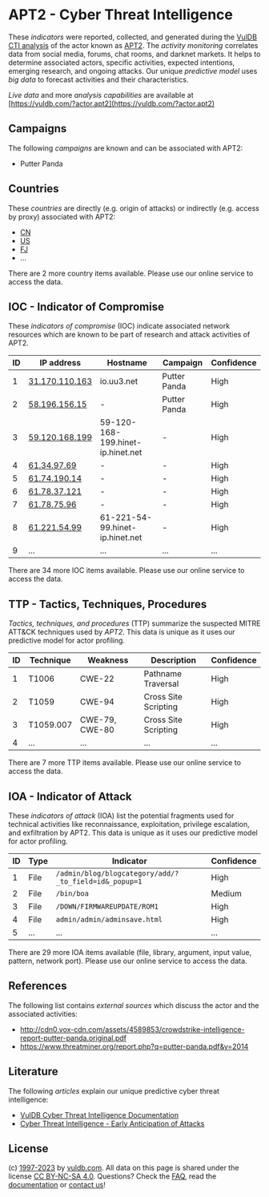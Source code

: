 # APT2 - Cyber Threat Intelligence

These _indicators_ were reported, collected, and generated during the [VulDB CTI analysis](https://vuldb.com/?kb.cti) of the actor known as [APT2](https://vuldb.com/?actor.apt2). The _activity monitoring_ correlates data from social media, forums, chat rooms, and darknet markets. It helps to determine associated actors, specific activities, expected intentions, emerging research, and ongoing attacks. Our unique _predictive model_ uses _big data_ to forecast activities and their characteristics.

_Live data_ and more _analysis capabilities_ are available at [https://vuldb.com/?actor.apt2](https://vuldb.com/?actor.apt2)

## Campaigns

The following _campaigns_ are known and can be associated with APT2:

* Putter Panda

## Countries

These _countries_ are directly (e.g. origin of attacks) or indirectly (e.g. access by proxy) associated with APT2:

* [CN](https://vuldb.com/?country.cn)
* [US](https://vuldb.com/?country.us)
* [FJ](https://vuldb.com/?country.fj)
* ...

There are 2 more country items available. Please use our online service to access the data.

## IOC - Indicator of Compromise

These _indicators of compromise_ (IOC) indicate associated network resources which are known to be part of research and attack activities of APT2.

ID | IP address | Hostname | Campaign | Confidence
-- | ---------- | -------- | -------- | ----------
1 | [31.170.110.163](https://vuldb.com/?ip.31.170.110.163) | io.uu3.net | Putter Panda | High
2 | [58.196.156.15](https://vuldb.com/?ip.58.196.156.15) | - | Putter Panda | High
3 | [59.120.168.199](https://vuldb.com/?ip.59.120.168.199) | 59-120-168-199.hinet-ip.hinet.net | - | High
4 | [61.34.97.69](https://vuldb.com/?ip.61.34.97.69) | - | - | High
5 | [61.74.190.14](https://vuldb.com/?ip.61.74.190.14) | - | - | High
6 | [61.78.37.121](https://vuldb.com/?ip.61.78.37.121) | - | - | High
7 | [61.78.75.96](https://vuldb.com/?ip.61.78.75.96) | - | - | High
8 | [61.221.54.99](https://vuldb.com/?ip.61.221.54.99) | 61-221-54-99.hinet-ip.hinet.net | - | High
9 | ... | ... | ... | ...

There are 34 more IOC items available. Please use our online service to access the data.

## TTP - Tactics, Techniques, Procedures

_Tactics, techniques, and procedures_ (TTP) summarize the suspected MITRE ATT&CK techniques used by _APT2_. This data is unique as it uses our predictive model for actor profiling.

ID | Technique | Weakness | Description | Confidence
-- | --------- | -------- | ----------- | ----------
1 | T1006 | CWE-22 | Pathname Traversal | High
2 | T1059 | CWE-94 | Cross Site Scripting | High
3 | T1059.007 | CWE-79, CWE-80 | Cross Site Scripting | High
4 | ... | ... | ... | ...

There are 7 more TTP items available. Please use our online service to access the data.

## IOA - Indicator of Attack

These _indicators of attack_ (IOA) list the potential fragments used for technical activities like reconnaissance, exploitation, privilege escalation, and exfiltration by APT2. This data is unique as it uses our predictive model for actor profiling.

ID | Type | Indicator | Confidence
-- | ---- | --------- | ----------
1 | File | `/admin/blog/blogcategory/add/?_to_field=id&_popup=1` | High
2 | File | `/bin/boa` | Medium
3 | File | `/DOWN/FIRMWAREUPDATE/ROM1` | High
4 | File | `admin/admin/adminsave.html` | High
5 | ... | ... | ...

There are 29 more IOA items available (file, library, argument, input value, pattern, network port). Please use our online service to access the data.

## References

The following list contains _external sources_ which discuss the actor and the associated activities:

* http://cdn0.vox-cdn.com/assets/4589853/crowdstrike-intelligence-report-putter-panda.original.pdf
* https://www.threatminer.org/report.php?q=putter-panda.pdf&y=2014

## Literature

The following _articles_ explain our unique predictive cyber threat intelligence:

* [VulDB Cyber Threat Intelligence Documentation](https://vuldb.com/?kb.cti)
* [Cyber Threat Intelligence - Early Anticipation of Attacks](https://www.scip.ch/en/?labs.20201022)

## License

(c) [1997-2023](https://vuldb.com/?kb.changelog) by [vuldb.com](https://vuldb.com/?kb.about). All data on this page is shared under the license [CC BY-NC-SA 4.0](https://creativecommons.org/licenses/by-nc-sa/4.0/). Questions? Check the [FAQ](https://vuldb.com/?kb.faq), read the [documentation](https://vuldb.com/?kb) or [contact us](https://vuldb.com/?contact)!
